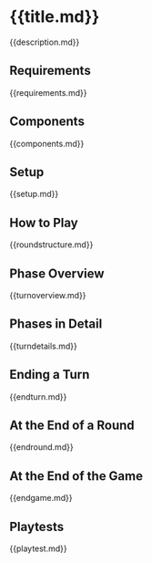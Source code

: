 # {{title.md}}
{{description.md}}  
## Requirements
{{requirements.md}}  
## Components
{{components.md}} 
## Setup 
{{setup.md}}  
## How to Play
{{roundstructure.md}}  
## Phase Overview
{{turnoverview.md}}  
## Phases in Detail
{{turndetails.md}}  
## Ending a Turn
{{endturn.md}} 
## At the End of a Round 
{{endround.md}} 
## At  the End of the Game 
{{endgame.md}}  
## Playtests
{{playtest.md}}